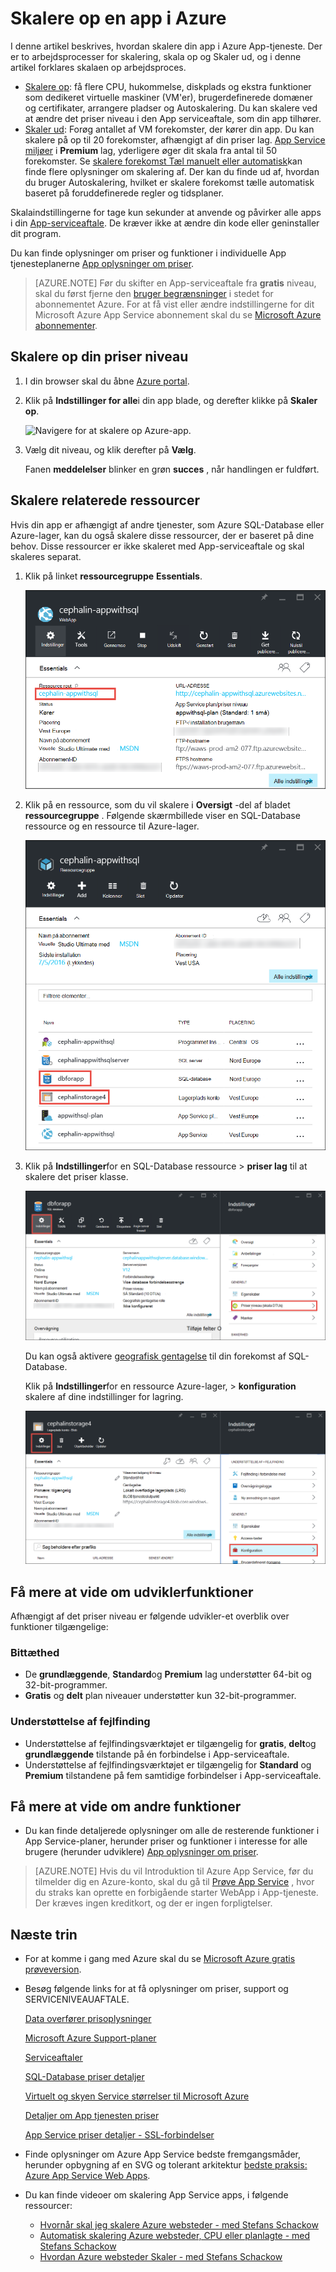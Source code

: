 <properties
    pageTitle="Skalere op en app i Azure | Microsoft Azure"
    description="Lær at skalere op en app i Azure App-tjeneste til at tilføje kapacitet og funktioner."
    services="app-service"
    documentationCenter=""
    authors="cephalin"
    manager="wpickett"
    editor="mollybos"/>

<tags
    ms.service="app-service"
    ms.workload="na"
    ms.tgt_pltfrm="na"
    ms.devlang="na"
    ms.topic="article"
    ms.date="07/05/2016"
    ms.author="cephalin"/>

# <a name="scale-up-an-app-in-azure"></a>Skalere op en app i Azure #

I denne artikel beskrives, hvordan skalere din app i Azure App-tjeneste. Der er to arbejdsprocesser for skalering, skala op og Skaler ud, og i denne artikel forklares skalaen op arbejdsproces.

- [Skalere op](https://en.wikipedia.org/wiki/Scalability#Horizontal_and_vertical_scaling): få flere CPU, hukommelse, diskplads og ekstra funktioner som dedikeret virtuelle maskiner (VM'er), brugerdefinerede domæner og certifikater, arrangere pladser og Autoskalering. Du kan skalere ved at ændre det priser niveau i den App serviceaftale, som din app tilhører.
- [Skaler ud](https://en.wikipedia.org/wiki/Scalability#Horizontal_and_vertical_scaling): Forøg antallet af VM forekomster, der kører din app.
Du kan skalere på op til 20 forekomster, afhængigt af din priser lag. [App Service miljøer](../app-service/app-service-app-service-environments-readme.md) i **Premium** lag, yderligere øger dit skala fra antal til 50 forekomster. Se [skalere forekomst Tæl manuelt eller automatisk](../monitoring-and-diagnostics/insights-how-to-scale.md)kan finde flere oplysninger om skalering af. Der kan du finde ud af, hvordan du bruger Autoskalering, hvilket er skalere forekomst tælle automatisk baseret på foruddefinerede regler og tidsplaner.

Skalaindstillingerne for tage kun sekunder at anvende og påvirker alle apps i din [App-serviceaftale](../app-service/azure-web-sites-web-hosting-plans-in-depth-overview.md).
De kræver ikke at ændre din kode eller geninstaller dit program.

Du kan finde oplysninger om priser og funktioner i individuelle App tjenesteplanerne [App oplysninger om priser](/pricing/details/web-sites/).  

> [AZURE.NOTE] Før du skifter en App-serviceaftale fra **gratis** niveau, skal du først fjerne den [bruger begrænsninger](/pricing/spending-limits/) i stedet for abonnementet Azure. For at få vist eller ændre indstillingerne for dit Microsoft Azure App Service abonnement skal du se [Microsoft Azure abonnementer][azuresubscriptions].

<a name="scalingsharedorbasic"></a>
<a name="scalingstandard"></a>

## <a name="scale-up-your-pricing-tier"></a>Skalere op din priser niveau

1. I din browser skal du åbne [Azure portal][portal].

2. Klik på **Indstillinger for alle**i din app blade, og derefter klikke på **Skaler op**.

    ![Navigere for at skalere op Azure-app.][ChooseWHP]

4. Vælg dit niveau, og klik derefter på **Vælg**.

    Fanen **meddelelser** blinker en grøn **succes** , når handlingen er fuldført.

<a name="ScalingSQLServer"></a>
## <a name="scale-related-resources"></a>Skalere relaterede ressourcer
Hvis din app er afhængigt af andre tjenester, som Azure SQL-Database eller Azure-lager, kan du også skalere disse ressourcer, der er baseret på dine behov. Disse ressourcer er ikke skaleret med App-serviceaftale og skal skaleres separat.

1. Klik på linket **ressourcegruppe** **Essentials**.

    ![Skalere op din Azure app relaterede ressourcer](./media/web-sites-scale/RGEssentialsLink.png)

2. Klik på en ressource, som du vil skalere i **Oversigt** -del af bladet **ressourcegruppe** . Følgende skærmbillede viser en SQL-Database ressource og en ressource til Azure-lager.

    ![Gå til ressource gruppe blade skalere op din Azure-app](./media/web-sites-scale/ResourceGroup.png)

3. Klik på **Indstillinger**for en SQL-Database ressource > **priser lag** til at skalere det priser klasse.

    ![Skalere op back-end SQL-Database til din Azure-app](./media/web-sites-scale/ScaleDatabase.png)

    Du kan også aktivere [geografisk gentagelse](../sql-database/sql-database-geo-replication-overview.md) til din forekomst af SQL-Database.

    Klik på **Indstillinger**for en ressource Azure-lager, > **konfiguration** skalere af dine indstillinger for lagring.

    ![Skalere op kontoen Azure-lager, bruges af din Azure-app](./media/web-sites-scale/ScaleStorage.png)

<a name="devfeatures"></a>
## <a name="learn-about-developer-features"></a>Få mere at vide om udviklerfunktioner
Afhængigt af det priser niveau er følgende udvikler-et overblik over funktioner tilgængelige:

### <a name="bitness"></a>Bittæthed ###

- De **grundlæggende**, **Standard**og **Premium** lag understøtter 64-bit og 32-bit-programmer.
- **Gratis** og **delt** plan niveauer understøtter kun 32-bit-programmer.

### <a name="debugger-support"></a>Understøttelse af fejlfinding ###

- Understøttelse af fejlfindingsværktøjet er tilgængelig for **gratis**, **delt**og **grundlæggende** tilstande på én forbindelse i App-serviceaftale.
- Understøttelse af fejlfindingsværktøjet er tilgængelig for **Standard** og **Premium** tilstandene på fem samtidige forbindelser i App-serviceaftale.

<a name="OtherFeatures"></a>
## <a name="learn-about-other-features"></a>Få mere at vide om andre funktioner

- Du kan finde detaljerede oplysninger om alle de resterende funktioner i App Service-planer, herunder priser og funktioner i interesse for alle brugere (herunder udviklere) [App oplysninger om priser](/pricing/details/web-sites/).

>[AZURE.NOTE] Hvis du vil Introduktion til Azure App Service, før du tilmelder dig en Azure-konto, skal du gå til [Prøve App Service](http://go.microsoft.com/fwlink/?LinkId=523751) , hvor du straks kan oprette en forbigående starter WebApp i App-tjeneste. Der kræves ingen kreditkort, og der er ingen forpligtelser.

<a name="Next Steps"></a>
## <a name="next-steps"></a>Næste trin

- For at komme i gang med Azure skal du se [Microsoft Azure gratis prøveversion](/pricing/free-trial/).
- Besøg følgende links for at få oplysninger om priser, support og SERVICENIVEAUAFTALE.

    [Data overfører prisoplysninger](/pricing/details/data-transfers/)

    [Microsoft Azure Support-planer](/support/plans/)

    [Serviceaftaler](/support/legal/sla/)

    [SQL-Database priser detaljer](/pricing/details/sql-database/)

    [Virtuelt og skyen Service størrelser til Microsoft Azure][vmsizes]

    [Detaljer om App tjenesten priser](/pricing/details/app-service/)

    [App Service priser detaljer - SSL-forbindelser](/pricing/details/web-sites/#ssl-connections)

- Finde oplysninger om Azure App Service bedste fremgangsmåder, herunder opbygning af en SVG og tolerant arkitektur [bedste praksis: Azure App Service Web Apps](http://blogs.msdn.com/b/windowsazure/archive/2014/02/10/best-practices-windows-azure-websites-waws.aspx).

- Du kan finde videoer om skalering App Service apps, i følgende ressourcer:

    - [Hvornår skal jeg skalere Azure websteder - med Stefans Schackow](/documentation/videos/azure-web-sites-free-vs-standard-scaling/)
    - [Automatisk skalering Azure websteder, CPU eller planlagte - med Stefans Schackow](/documentation/videos/auto-scaling-azure-web-sites/)
    - [Hvordan Azure websteder Skaler - med Stefans Schackow](/documentation/videos/how-azure-web-sites-scale/)


<!-- LINKS -->
[vmsizes]:/pricing/details/app-service/
[SQLaccountsbilling]:http://go.microsoft.com/fwlink/?LinkId=234930
[azuresubscriptions]:http://go.microsoft.com/fwlink/?LinkID=235288
[portal]: https://portal.azure.com/

<!-- IMAGES -->
[ChooseWHP]: ./media/web-sites-scale/scale1ChooseWHP.png
[ChooseBasicInstances]: ./media/web-sites-scale/scale2InstancesBasic.png
[SaveButton]: ./media/web-sites-scale/05SaveButton.png
[BasicComplete]: ./media/web-sites-scale/06BasicComplete.png
[ScaleStandard]: ./media/web-sites-scale/scale3InstancesStandard.png
[Autoscale]: ./media/web-sites-scale/scale4AutoScale.png
[SetTargetMetrics]: ./media/web-sites-scale/scale5AutoScaleTargetMetrics.png
[SetFirstRule]: ./media/web-sites-scale/scale6AutoScaleFirstRule.png
[SetSecondRule]: ./media/web-sites-scale/scale7AutoScaleSecondRule.png
[SetThirdRule]: ./media/web-sites-scale/scale8AutoScaleThirdRule.png
[SetRulesFinal]: ./media/web-sites-scale/scale9AutoScaleFinal.png
[ResourceGroup]: ./media/web-sites-scale/scale10ResourceGroup.png
[ScaleDatabase]: ./media/web-sites-scale/scale11SQLScale.png
[GeoReplication]: ./media/web-sites-scale/scale12SQLGeoReplication.png
